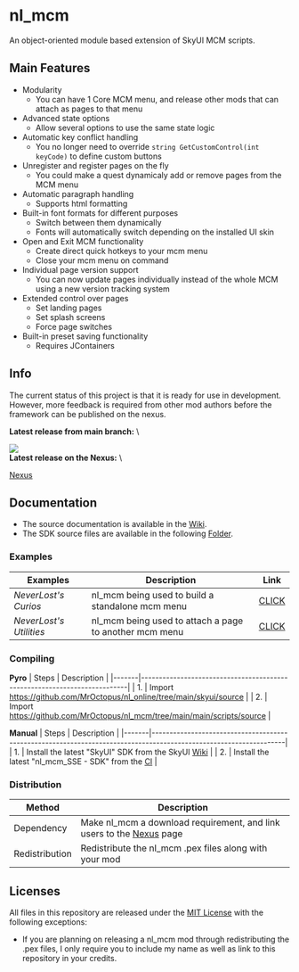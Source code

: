 # nl_mcm

An object-oriented module based extension of SkyUI MCM scripts.

## Main Features

* Modularity
	- You can have 1 Core MCM menu, and release other mods that can attach as pages to that menu
* Advanced state options
	- Allow several options to use the same state logic
* Automatic key conflict handling 
	- You no longer need to override `string GetCustomControl(int keyCode)` to define custom buttons
* Unregister and register pages on the fly 
	- You could make a quest dynamicaly add or remove pages from the MCM menu
* Automatic paragraph handling 
	- Supports html formatting
* Built-in font formats for different purposes
	- Switch between them dynamically
	- Fonts will automatically switch depending on the installed UI skin
* Open and Exit MCM functionality
	- Create direct quick hotkeys to your mcm menu
	- Close your mcm menu on command
* Individual page version support
	- You can now update pages individually instead of the whole MCM using a new version tracking system
* Extended control over pages
	- Set landing pages 
	- Set splash screens
	- Force page switches
* Built-in preset saving functionality
	- Requires JContainers

## Info

The current status of this project is that it is ready for use in development.
However, more feedback is required from other mod authors before the framework can be published on the nexus.

**Latest release from main branch:** \

[![](https://github.com/MrOctopus/nl_mcm/actions/workflows/ci.yml/badge.svg)](https://github.com/MrOctopus/nl_mcm/actions/workflows/ci.yml) \
**Latest release on the Nexus:**  \

[Nexus](https://www.nexusmods.com/skyrimspecialedition/mods/49127)

## Documentation

* The source documentation is available in the [Wiki](https://github.com/MrOctopus/nl_mcm/wiki).
* The SDK source files are available in the following [Folder](https://github.com/MrOctopus/nl_mcm/tree/main/main/scripts/source).

### Examples

| Examples | Description | Link |
|-------------------------|--------------------------------------------------------|------------------------------------------------------------------------------|
| *NeverLost's Curios*    | nl_mcm being used to build a standalone mcm menu       | [CLICK](https://github.com/MrOctopus/nl_mcm/tree/main/examples/nl_curios)    |
| *NeverLost's Utilities* | nl_mcm being used to attach a page to another mcm menu | [CLICK](https://github.com/MrOctopus/nl_mcm/tree/main/examples/nl_utilities) |

### Compiling

**Pyro**
| Steps | Description                                                              |
|-------|--------------------------------------------------------------------------|
| 1.    | Import https://github.com/MrOctopus/nl_online/tree/main/skyui/source     |
| 2.    | Import https://github.com/MrOctopus/nl_mcm/tree/main/main/scripts/source |

**Manual**
| Steps | Description                                                                                                       |
|-------|-------------------------------------------------------------------------------------------------------------------|
| 1.    | Install the latest "SkyUI" SDK from the SkyUI [Wiki](https://github.com/schlangster/skyui/wiki)                   |
| 2.    | Install the latest "nl_mcm_SSE - SDK" from the [CI](https://github.com/MrOctopus/nl_mcm/actions/workflows/ci.yml?query=branch%3Amain) |

### Distribution

| Method         | Description                                                              |
|----------------|--------------------------------------------------------------------------|
| Dependency     | Make nl_mcm a download requirement, and link users to the [Nexus]() page |
| Redistribution | Redistribute the nl_mcm .pex files along with your mod                   |

## Licenses

All files in this repository are released under the [MIT License](LICENSE.md) with the following exceptions:
* If you are planning on releasing a nl_mcm mod through redistributing the .pex files, I only require you to include my name as well as link to this repository in your credits.
